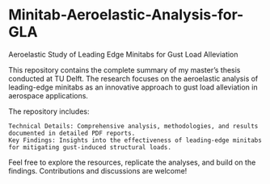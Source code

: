 # Minitab-Aeroelastic-Analysis-for-GLA

Aeroelastic Study of Leading Edge Minitabs for Gust Load Alleviation

This repository contains the complete summary of my master’s thesis conducted at TU Delft. The research focuses on the aeroelastic analysis of leading-edge minitabs as an innovative approach to gust load alleviation in aerospace applications.

The repository includes:

    Technical Details: Comprehensive analysis, methodologies, and results documented in detailed PDF reports.
    Key Findings: Insights into the effectiveness of leading-edge minitabs for mitigating gust-induced structural loads.

Feel free to explore the resources, replicate the analyses, and build on the findings. Contributions and discussions are welcome!
